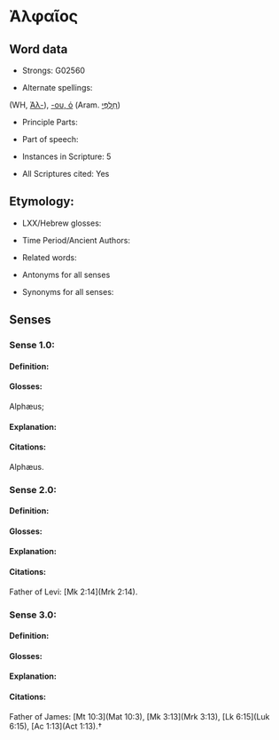 # Ἀλφαῖος

<!-- Status: S2=NeedsEdits -->
<!-- Lexica used for edits:   -->

## Word data

* Strongs: G02560

* Alternate spellings:

(WH, [Ἀλ-]()), [-ου, ὁ]()  (Aram. [חַלְפַּי](//en-uhl/????)) 

* Principle Parts: 


* Part of speech: 


* Instances in Scripture: 5

* All Scriptures cited: Yes

## Etymology: 


* LXX/Hebrew glosses: 


* Time Period/Ancient Authors: 


* Related words: 

* Antonyms for all senses

* Synonyms for all senses: 


## Senses 


### Sense  1.0: 

#### Definition: 

#### Glosses: 

Alphæus; 

#### Explanation: 


#### Citations: 

Alphæus.

### Sense  2.0: 

#### Definition: 


#### Glosses:



#### Explanation:



#### Citations: 

Father of Levi: [Mk 2:14](Mrk 2:14). 

### Sense  3.0: 

#### Definition: 


#### Glosses:



#### Explanation:



#### Citations: 

Father of James: [Mt 10:3](Mat 10:3), [Mk 3:13](Mrk 3:13), [Lk 6:15](Luk 6:15), [Ac 1:13](Act 1:13).†
